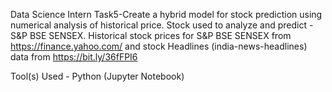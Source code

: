 Data Science Intern Task5-Create a hybrid model for stock prediction using numerical analysis of historical price.
Stock used to analyze and predict - S&P BSE SENSEX.
Historical stock prices for S&P BSE SENSEX from https://finance.yahoo.com/ and stock Headlines (india-news-headlines) data from https://bit.ly/36fFPI6

Tool(s) Used - Python (Jupyter Notebook)
